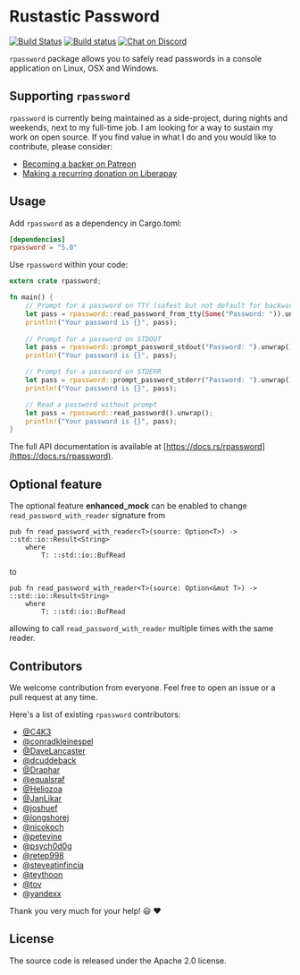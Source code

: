 # Rustastic Password

[![Build Status](https://travis-ci.org/conradkleinespel/rpassword.svg?branch=master)](https://travis-ci.org/conradkleinespel/rpassword)
[![Build status](https://ci.appveyor.com/api/projects/status/h7ak407y28k0ufw2?svg=true)](https://ci.appveyor.com/project/conradkleinespel/rpassword)
[![Chat on Discord](https://img.shields.io/badge/chat-on%20discord-7289DA)](https://discord.gg/9zXtYqQ)

`rpassword` package allows you to safely read passwords in a console application on Linux, OSX and Windows.

## Supporting `rpassword`

`rpassword` is currently being maintained as a side-project, during nights and weekends, next to my full-time job. I am looking for a way to sustain my work on open source. If you find value in what I do and you would like to contribute, please consider:

- [Becoming a backer on Patreon](https://www.patreon.com/conradkleinespel)
- [Making a recurring donation on Liberapay](https://liberapay.com/conradkleinespel/)

## Usage

Add `rpassword` as a dependency in Cargo.toml:

```toml
[dependencies]
rpassword = "5.0"
```

Use `rpassword` within your code:

```rust
extern crate rpassword;

fn main() {
    // Prompt for a password on TTY (safest but not default for backwards compatibility)
    let pass = rpassword::read_password_from_tty(Some("Password: ")).unwrap();
    println!("Your password is {}", pass);
    
    // Prompt for a password on STDOUT
    let pass = rpassword::prompt_password_stdout("Password: ").unwrap();
    println!("Your password is {}", pass);

    // Prompt for a password on STDERR
    let pass = rpassword::prompt_password_stderr("Password: ").unwrap();
    println!("Your password is {}", pass);

    // Read a password without prompt
    let pass = rpassword::read_password().unwrap();
    println!("Your password is {}", pass);
}
```

The full API documentation is available at [https://docs.rs/rpassword](https://docs.rs/rpassword).

## Optional feature

The optional feature **enhanced_mock** can be enabled to change `read_password_with_reader` signature from 
```
pub fn read_password_with_reader<T>(source: Option<T>) -> ::std::io::Result<String>
    where
        T: ::std::io::BufRead
```
to
```
pub fn read_password_with_reader<T>(source: Option<&mut T>) -> ::std::io::Result<String>
    where
        T: ::std::io::BufRead
```
allowing to call `read_password_with_reader` multiple times with the same reader.

## Contributors

We welcome contribution from everyone. Feel free to open an issue or a pull request at any time.

Here's a list of existing `rpassword` contributors:

* [@C4K3](https://github.com/C4K3)
* [@conradkleinespel](https://github.com/conradkleinespel)
* [@DaveLancaster](https://github.com/DaveLancaster)
* [@dcuddeback](https://github.com/dcuddeback)
* [@Draphar](https://github.com/Draphar)
* [@equalsraf](https://github.com/equalsraf)
* [@Heliozoa](https://github.com/Heliozoa)
* [@JanLikar](https://github.com/JanLikar)
* [@joshuef](https://github.com/joshuef)
* [@longshorej](https://github.com/longshorej)
* [@nicokoch](https://github.com/nicokoch)
* [@petevine](https://github.com/petevine)
* [@psych0d0g](https://github.com/psych0d0g)
* [@retep998](https://github.com/retep998)
* [@steveatinfincia](https://github.com/steveatinfincia)
* [@teythoon](https://github.com/teythoon)
* [@tov](https://github.com/tov)
* [@yandexx](https://github.com/yandexx)

Thank you very much for your help!  :smiley:  :heart:

## License

The source code is released under the Apache 2.0 license.
